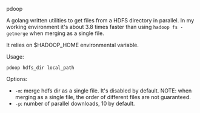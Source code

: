 pdoop

A golang written utilities to get files from a HDFS directory in parallel. In my working environment it's about 3.8 times faster than using `hadoop fs -getmerge` when merging as a single file.

It relies on $HADOOP_HOME environmental variable.

Usage:

`pdoop hdfs_dir local_path`

Options:

- `-m`: merge hdfs dir as a single file. It's disabled by default.
  NOTE: when merging as a single file, the order of different files are not guaranteed.
- `-p`: number of parallel downloads, 10 by default.
